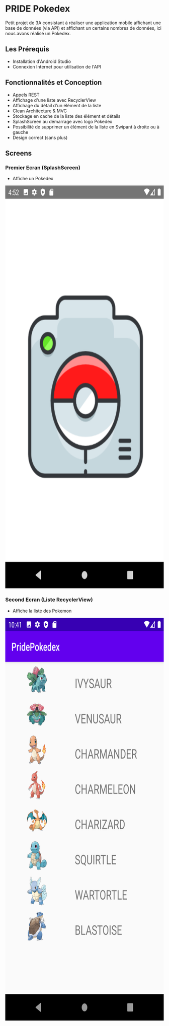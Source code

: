 # PRIDE Pokedex

Petit projet de 3A consistant à réaliser une application mobile affichant une base de données (via API) et affichant un certains nombres 
de données, ici nous avons réalisé un Pokedex.

## Les Prérequis

- Installation d'Android Studio
- Connexion Internet pour utilisation de l'API

## Fonctionnalités et Conception

- Appels REST
- Affichage d'une liste avec RecyclerView
- Affichage du détail d'un élément de la liste
- Clean Architecture & MVC
- Stockage en cache de la liste des élément et détails
- SplashScreen au démarrage avec logo Pokedex
- Possibilité de supprimer un élément de la liste en Swipant à droite ou à gauche
- Design correct (sans plus)

## Screens

### Premier Ecran (SplashScreen)

- Affiche un Pokedex
<img src="app/Screens/Splash.png" width="1080" height="1280" alt="Splash.png">

### Second Ecran (Liste RecyclerView)

- Affiche la liste des Pokemon
<img src="app/Screens/liste pokemon.png" width="1080" height="1280" alt="liste pokemon.png">


